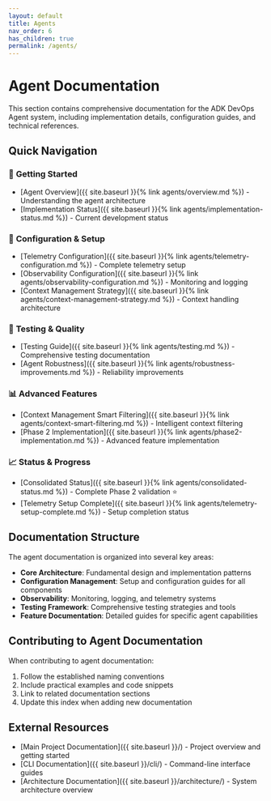```yaml
---
layout: default
title: Agents
nav_order: 6
has_children: true
permalink: /agents/
---
```


# Agent Documentation

This section contains comprehensive documentation for the ADK DevOps Agent system, including implementation details, configuration guides, and technical references.

## Quick Navigation

### 🚀 **Getting Started**
- [Agent Overview]({{ site.baseurl }}{% link agents/overview.md %}) - Understanding the agent architecture
- [Implementation Status]({{ site.baseurl }}{% link agents/implementation-status.md %}) - Current development status

### 🔧 **Configuration & Setup**
- [Telemetry Configuration]({{ site.baseurl }}{% link agents/telemetry-configuration.md %}) - Complete telemetry setup
- [Observability Configuration]({{ site.baseurl }}{% link agents/observability-configuration.md %}) - Monitoring and logging
- [Context Management Strategy]({{ site.baseurl }}{% link agents/context-management-strategy.md %}) - Context handling architecture

### 🧪 **Testing & Quality**
- [Testing Guide]({{ site.baseurl }}{% link agents/testing.md %}) - Comprehensive testing documentation
- [Agent Robustness]({{ site.baseurl }}{% link agents/robustness-improvements.md %}) - Reliability improvements

### 📊 **Advanced Features**
- [Context Management Smart Filtering]({{ site.baseurl }}{% link agents/context-smart-filtering.md %}) - Intelligent context filtering
- [Phase 2 Implementation]({{ site.baseurl }}{% link agents/phase2-implementation.md %}) - Advanced feature implementation

### 📈 **Status & Progress**
- [Consolidated Status]({{ site.baseurl }}{% link agents/consolidated-status.md %}) - Complete Phase 2 validation ⭐
- [Telemetry Setup Complete]({{ site.baseurl }}{% link agents/telemetry-setup-complete.md %}) - Setup completion status

## Documentation Structure

The agent documentation is organized into several key areas:

- **Core Architecture**: Fundamental design and implementation patterns
- **Configuration Management**: Setup and configuration guides for all components
- **Observability**: Monitoring, logging, and telemetry systems
- **Testing Framework**: Comprehensive testing strategies and tools
- **Feature Documentation**: Detailed guides for specific agent capabilities

## Contributing to Agent Documentation

When contributing to agent documentation:

1. Follow the established naming conventions
2. Include practical examples and code snippets
3. Link to related documentation sections
4. Update this index when adding new documentation

## External Resources

- [Main Project Documentation]({{ site.baseurl }}/) - Project overview and getting started
- [CLI Documentation]({{ site.baseurl }}/cli/) - Command-line interface guides
- [Architecture Documentation]({{ site.baseurl }}/architecture/) - System architecture overview 